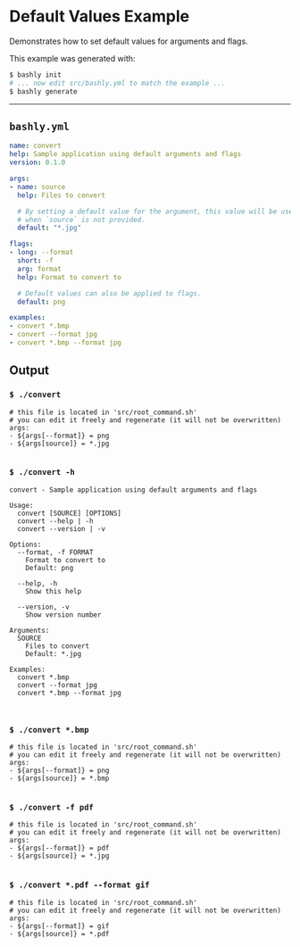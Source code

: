 # Default Values Example

Demonstrates how to set default values for arguments and flags.

This example was generated with:

```bash
$ bashly init
# ... now edit src/bashly.yml to match the example ...
$ bashly generate
```

-----

## `bashly.yml`

````yaml
name: convert
help: Sample application using default arguments and flags
version: 0.1.0

args:
- name: source
  help: Files to convert

  # By setting a default value for the argument, this value will be used
  # when `source` is not provided.
  default: "*.jpg"

flags:
- long: --format
  short: -f
  arg: format
  help: Format to convert to

  # Default values can also be applied to flags.
  default: png

examples:
- convert *.bmp
- convert --format jpg
- convert *.bmp --format jpg
````



## Output

### `$ ./convert`

````shell
# this file is located in 'src/root_command.sh'
# you can edit it freely and regenerate (it will not be overwritten)
args:
- ${args[--format]} = png
- ${args[source]} = *.jpg


````

### `$ ./convert -h`

````shell
convert - Sample application using default arguments and flags

Usage:
  convert [SOURCE] [OPTIONS]
  convert --help | -h
  convert --version | -v

Options:
  --format, -f FORMAT
    Format to convert to
    Default: png

  --help, -h
    Show this help

  --version, -v
    Show version number

Arguments:
  SOURCE
    Files to convert
    Default: *.jpg

Examples:
  convert *.bmp
  convert --format jpg
  convert *.bmp --format jpg



````

### `$ ./convert *.bmp`

````shell
# this file is located in 'src/root_command.sh'
# you can edit it freely and regenerate (it will not be overwritten)
args:
- ${args[--format]} = png
- ${args[source]} = *.bmp


````

### `$ ./convert -f pdf`

````shell
# this file is located in 'src/root_command.sh'
# you can edit it freely and regenerate (it will not be overwritten)
args:
- ${args[--format]} = pdf
- ${args[source]} = *.jpg


````

### `$ ./convert *.pdf --format gif`

````shell
# this file is located in 'src/root_command.sh'
# you can edit it freely and regenerate (it will not be overwritten)
args:
- ${args[--format]} = gif
- ${args[source]} = *.pdf


````



